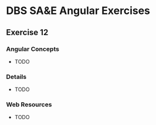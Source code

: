 # DBS SA&E Angular Exercises

## Exercise 12

### Angular Concepts

* TODO

### Details

* TODO

### Web Resources

* TODO